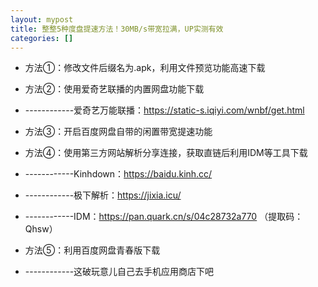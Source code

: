 ```yaml
---
layout: mypost
title: 整整5种度盘提速方法！30MB/s带宽拉满，UP实测有效
categories: []
---
```


- 方法①：修改文件后缀名为.apk，利用文件预览功能高速下载

- 方法②：使用爱奇艺联播的内置网盘功能下载

- ------------爱奇艺万能联播：<https://static-s.iqiyi.com/wnbf/get.html>

- 方法③：开启百度网盘自带的闲置带宽提速功能

- 方法④：使用第三方网站解析分享连接，获取直链后利用IDM等工具下载

- ------------Kinhdown：<https://baidu.kinh.cc/>

- ------------极下解析：<https://jixia.icu/>

- ------------IDM：<https://pan.quark.cn/s/04c28732a770> （提取码：Qhsw）

- 方法⑤：利用百度网盘青春版下载

- ------------这破玩意儿自己去手机应用商店下吧